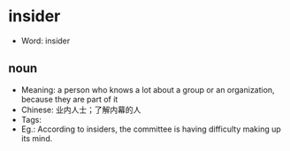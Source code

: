 # insider

- Word: insider

## noun

- Meaning: a person who knows a lot about a group or an organization, because they are part of it
- Chinese: 业内人士；了解内幕的人
- Tags: 
- Eg.: According to insiders, the committee is having difficulty making up its mind.

